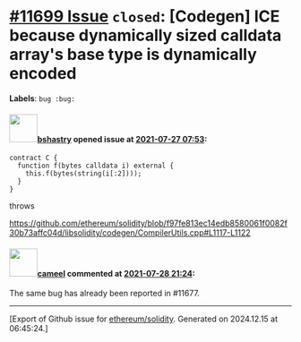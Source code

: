 # [\#11699 Issue](https://github.com/ethereum/solidity/issues/11699) `closed`: [Codegen] ICE because dynamically sized calldata array's base type is dynamically encoded
**Labels**: `bug :bug:`


#### <img src="https://avatars.githubusercontent.com/u/2388185?v=4" width="50">[bshastry](https://github.com/bshastry) opened issue at [2021-07-27 07:53](https://github.com/ethereum/solidity/issues/11699):

```
contract C {
  function f(bytes calldata i) external {
    this.f(bytes(string(i[:2])));
  }
}
```

throws

https://github.com/ethereum/solidity/blob/f97fe813ec14edb8580061f0082f30b73affc04d/libsolidity/codegen/CompilerUtils.cpp#L1117-L1122

#### <img src="https://avatars.githubusercontent.com/u/137030?v=4" width="50">[cameel](https://github.com/cameel) commented at [2021-07-28 21:24](https://github.com/ethereum/solidity/issues/11699#issuecomment-888631881):

The same bug has already been reported in #11677.


-------------------------------------------------------------------------------



[Export of Github issue for [ethereum/solidity](https://github.com/ethereum/solidity). Generated on 2024.12.15 at 06:45:24.]
